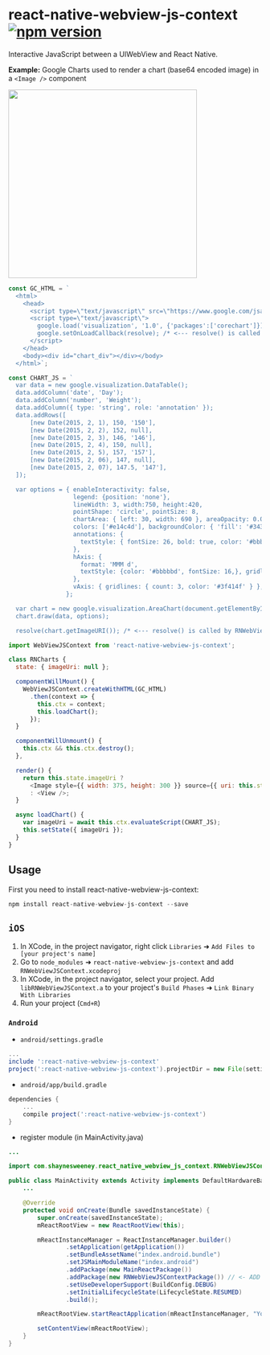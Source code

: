 # react-native-webview-js-context [![npm version](https://badge.fury.io/js/react-native-webview-js-context.svg)](http://badge.fury.io/js/react-native-webview-js-context)

Interactive JavaScript between a UIWebView and React Native.

**Example:** Google Charts used to render a chart (base64 encoded image) in a `<Image />` component

<img width="375" src="http://shayne.github.io/react-native-webview-js-context/readme-files/google-charts-screenshot.png?999" />

```javascript
const GC_HTML = `
  <html>
    <head>
      <script type=\"text/javascript\" src=\"https://www.google.com/jsapi\"></script>
      <script type=\"text/javascript\">
        google.load('visualization', '1.0', {'packages':['corechart']});
        google.setOnLoadCallback(resolve); /* <--- resolve() is called by RNWebViewJSContext */
      </script>
    </head>
    <body><div id="chart_div"></div></body>
  </html>`;

const CHART_JS = `
  var data = new google.visualization.DataTable();
  data.addColumn('date', 'Day');
  data.addColumn('number', 'Weight');
  data.addColumn({ type: 'string', role: 'annotation' });
  data.addRows([
      [new Date(2015, 2, 1), 150, '150'],
      [new Date(2015, 2, 2), 152, null],
      [new Date(2015, 2, 3), 146, '146'],
      [new Date(2015, 2, 4), 150, null],
      [new Date(2015, 2, 5), 157, '157'],
      [new Date(2015, 2, 06), 147, null],
      [new Date(2015, 2, 07), 147.5, '147'],
  ]);

  var options = { enableInteractivity: false,
                  legend: {position: 'none'},
                  lineWidth: 3, width:750, height:420,
                  pointShape: 'circle', pointSize: 8,
                  chartArea: { left: 30, width: 690 }, areaOpacity: 0.07,
                  colors: ['#e14c4d'], backgroundColor: { 'fill': '#34343f' },
                  annotations: {
                    textStyle: { fontSize: 26, bold: true, color: '#bbbbbd', auroColor: '#3f3f3f' },
                  },
                  hAxis: {
                    format: 'MMM d',
                    textStyle: {color: '#bbbbbd', fontSize: 16,}, gridlines: { color: 'transparent' },
                  },
                  vAxis: { gridlines: { count: 3, color: '#3f414f' } },
                };

  var chart = new google.visualization.AreaChart(document.getElementById('chart_div'));
  chart.draw(data, options);

  resolve(chart.getImageURI()); /* <--- resolve() is called by RNWebViewJSContext */`;

import WebViewJSContext from 'react-native-webview-js-context';

class RNCharts {
  state: { imageUri: null };

  componentWillMount() {
    WebViewJSContext.createWithHTML(GC_HTML)
      .then(context => {
        this.ctx = context;
        this.loadChart();
      });
  }

  componentWillUnmount() {
    this.ctx && this.ctx.destroy();
  },

  render() {
    return this.state.imageUri ?
      <Image style={{ width: 375, height: 300 }} source={{ uri: this.state.imageUri }} />
      : <View />;
  }

  async loadChart() {
    var imageUri = await this.ctx.evaluateScript(CHART_JS);
    this.setState({ imageUri });
  }
}
```

## Usage

First you need to install react-native-webview-js-context:

```javascript
npm install react-native-webview-js-context --save
```


## `iOS`

1. In XCode, in the project navigator, right click `Libraries` ➜ `Add Files to [your project's name]`
2. Go to `node_modules` ➜ `react-native-webview-js-context` and add `RNWebViewJSContext.xcodeproj`
3. In XCode, in the project navigator, select your project. Add `libRNWebViewJSContext.a` to your project's `Build Phases` ➜ `Link Binary With Libraries`
4. Run your project (`Cmd+R`)

### `Android`

* `android/settings.gradle`

```gradle
...
include ':react-native-webview-js-context'
project(':react-native-webview-js-context').projectDir = new File(settingsDir, '../node_modules/react-native-webview-js-context/android')
```
* `android/app/build.gradle`

```gradle
dependencies {
	...
	compile project(':react-native-webview-js-context')
}
```

* register module (in MainActivity.java)

```java
...

import com.shaynesweeney.react_native_webview_js_context.RNWebViewJSContextPackage; // <--- IMPORT

public class MainActivity extends Activity implements DefaultHardwareBackBtnHandler {
	...

    @Override
    protected void onCreate(Bundle savedInstanceState) {
        super.onCreate(savedInstanceState);
        mReactRootView = new ReactRootView(this);

        mReactInstanceManager = ReactInstanceManager.builder()
                .setApplication(getApplication())
                .setBundleAssetName("index.android.bundle")
                .setJSMainModuleName("index.android")
                .addPackage(new MainReactPackage())
                .addPackage(new RNWebViewJSContextPackage()) // <- ADD HERE
                .setUseDeveloperSupport(BuildConfig.DEBUG)
                .setInitialLifecycleState(LifecycleState.RESUMED)
                .build();

        mReactRootView.startReactApplication(mReactInstanceManager, "YourProject", null);

        setContentView(mReactRootView);
    }
}
```

